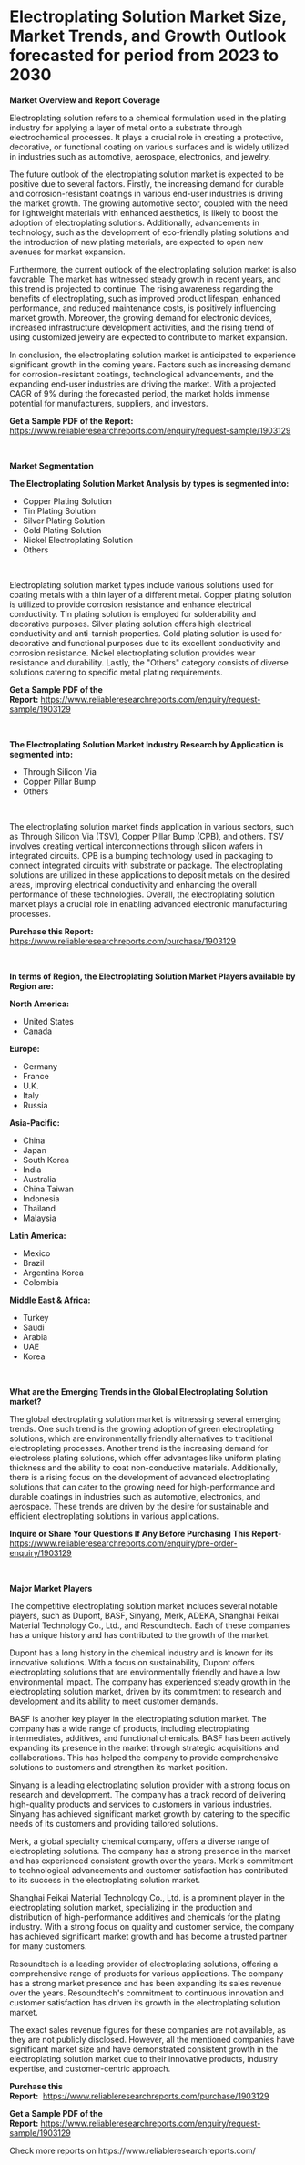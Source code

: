 <p><h1>Electroplating Solution Market Size, Market Trends, and Growth Outlook forecasted for period from 2023 to 2030</h1></p><p><strong>Market Overview and Report Coverage</strong></p>
<p><p>Electroplating solution refers to a chemical formulation used in the plating industry for applying a layer of metal onto a substrate through electrochemical processes. It plays a crucial role in creating a protective, decorative, or functional coating on various surfaces and is widely utilized in industries such as automotive, aerospace, electronics, and jewelry.</p><p>The future outlook of the electroplating solution market is expected to be positive due to several factors. Firstly, the increasing demand for durable and corrosion-resistant coatings in various end-user industries is driving the market growth. The growing automotive sector, coupled with the need for lightweight materials with enhanced aesthetics, is likely to boost the adoption of electroplating solutions. Additionally, advancements in technology, such as the development of eco-friendly plating solutions and the introduction of new plating materials, are expected to open new avenues for market expansion.</p><p>Furthermore, the current outlook of the electroplating solution market is also favorable. The market has witnessed steady growth in recent years, and this trend is projected to continue. The rising awareness regarding the benefits of electroplating, such as improved product lifespan, enhanced performance, and reduced maintenance costs, is positively influencing market growth. Moreover, the growing demand for electronic devices, increased infrastructure development activities, and the rising trend of using customized jewelry are expected to contribute to market expansion.</p><p>In conclusion, the electroplating solution market is anticipated to experience significant growth in the coming years. Factors such as increasing demand for corrosion-resistant coatings, technological advancements, and the expanding end-user industries are driving the market. With a projected CAGR of 9% during the forecasted period, the market holds immense potential for manufacturers, suppliers, and investors.</p></p>
<p><strong>Get a Sample PDF of the Report:</strong> <a href="https://www.reliableresearchreports.com/enquiry/request-sample/1903129">https://www.reliableresearchreports.com/enquiry/request-sample/1903129</a></p>
<p>&nbsp;</p>
<p><strong>Market Segmentation</strong></p>
<p><strong>The Electroplating Solution Market Analysis by types is segmented into:</strong></p>
<p><ul><li>Copper Plating Solution</li><li>Tin Plating Solution</li><li>Silver Plating Solution</li><li>Gold Plating Solution</li><li>Nickel Electroplating Solution</li><li>Others</li></ul></p>
<p>&nbsp;</p>
<p><p>Electroplating solution market types include various solutions used for coating metals with a thin layer of a different metal. Copper plating solution is utilized to provide corrosion resistance and enhance electrical conductivity. Tin plating solution is employed for solderability and decorative purposes. Silver plating solution offers high electrical conductivity and anti-tarnish properties. Gold plating solution is used for decorative and functional purposes due to its excellent conductivity and corrosion resistance. Nickel electroplating solution provides wear resistance and durability. Lastly, the "Others" category consists of diverse solutions catering to specific metal plating requirements.</p></p>
<p><strong>Get a Sample PDF of the Report:</strong>&nbsp;<a href="https://www.reliableresearchreports.com/enquiry/request-sample/1903129">https://www.reliableresearchreports.com/enquiry/request-sample/1903129</a></p>
<p>&nbsp;</p>
<p><strong>The Electroplating Solution Market Industry Research by Application is segmented into:</strong></p>
<p><ul><li>Through Silicon Via</li><li>Copper Pillar Bump</li><li>Others</li></ul></p>
<p>&nbsp;</p>
<p><p>The electroplating solution market finds application in various sectors, such as Through Silicon Via (TSV), Copper Pillar Bump (CPB), and others. TSV involves creating vertical interconnections through silicon wafers in integrated circuits. CPB is a bumping technology used in packaging to connect integrated circuits with substrate or package. The electroplating solutions are utilized in these applications to deposit metals on the desired areas, improving electrical conductivity and enhancing the overall performance of these technologies. Overall, the electroplating solution market plays a crucial role in enabling advanced electronic manufacturing processes.</p></p>
<p><strong>Purchase this Report:</strong>&nbsp; <a href="https://www.reliableresearchreports.com/purchase/1903129">https://www.reliableresearchreports.com/purchase/1903129</a></p>
<p>&nbsp;</p>
<p><strong>In terms of Region, the Electroplating Solution Market Players available by Region are:</strong></p>
<p>
    <p> <strong> North America: </strong>
        <ul>
            <li>United States</li>
            <li>Canada</li>
        </ul>
        </p> 
    <p> <strong> Europe: </strong>
        <ul>
            <li>Germany</li>
            <li>France</li>
            <li>U.K.</li>
            <li>Italy</li>
            <li>Russia</li>
        </ul>
        </p> 
    <p> <strong> Asia-Pacific: </strong>
        <ul>
            <li>China</li>
            <li>Japan</li>
            <li>South Korea</li>
            <li>India</li>
            <li>Australia</li>
            <li>China Taiwan</li>
            <li>Indonesia</li>
            <li>Thailand</li>
            <li>Malaysia</li>
        </ul>
        </p> 
    <p> <strong> Latin America: </strong>
        <ul>
            <li>Mexico</li>
            <li>Brazil</li>
            <li>Argentina Korea</li>
            <li>Colombia</li>
        </ul>
        </p> 
    <p> <strong> Middle East & Africa: </strong>
        <ul>
            <li>Turkey</li>
            <li>Saudi</li>
            <li>Arabia</li>
            <li>UAE</li>
            <li>Korea</li>
        </ul>
    </p>
    </p>
<p>&nbsp;</p>
<p><strong>What are the Emerging Trends in the Global Electroplating Solution market?</strong></p>
<p><p>The global electroplating solution market is witnessing several emerging trends. One such trend is the growing adoption of green electroplating solutions, which are environmentally friendly alternatives to traditional electroplating processes. Another trend is the increasing demand for electroless plating solutions, which offer advantages like uniform plating thickness and the ability to coat non-conductive materials. Additionally, there is a rising focus on the development of advanced electroplating solutions that can cater to the growing need for high-performance and durable coatings in industries such as automotive, electronics, and aerospace. These trends are driven by the desire for sustainable and efficient electroplating solutions in various applications.</p></p>
<p><strong>Inquire or Share Your Questions If Any Before Purchasing This Report</strong>- <a href="https://www.reliableresearchreports.com/enquiry/pre-order-enquiry/1903129">https://www.reliableresearchreports.com/enquiry/pre-order-enquiry/1903129</a></p>
<p>&nbsp;</p>
<p><strong>Major Market Players</strong></p>
<p><p>The competitive electroplating solution market includes several notable players, such as Dupont, BASF, Sinyang, Merk, ADEKA, Shanghai Feikai Material Technology Co., Ltd., and Resoundtech. Each of these companies has a unique history and has contributed to the growth of the market.</p><p>Dupont has a long history in the chemical industry and is known for its innovative solutions. With a focus on sustainability, Dupont offers electroplating solutions that are environmentally friendly and have a low environmental impact. The company has experienced steady growth in the electroplating solution market, driven by its commitment to research and development and its ability to meet customer demands.</p><p>BASF is another key player in the electroplating solution market. The company has a wide range of products, including electroplating intermediates, additives, and functional chemicals. BASF has been actively expanding its presence in the market through strategic acquisitions and collaborations. This has helped the company to provide comprehensive solutions to customers and strengthen its market position.</p><p>Sinyang is a leading electroplating solution provider with a strong focus on research and development. The company has a track record of delivering high-quality products and services to customers in various industries. Sinyang has achieved significant market growth by catering to the specific needs of its customers and providing tailored solutions.</p><p>Merk, a global specialty chemical company, offers a diverse range of electroplating solutions. The company has a strong presence in the market and has experienced consistent growth over the years. Merk's commitment to technological advancements and customer satisfaction has contributed to its success in the electroplating solution market.</p><p>Shanghai Feikai Material Technology Co., Ltd. is a prominent player in the electroplating solution market, specializing in the production and distribution of high-performance additives and chemicals for the plating industry. With a strong focus on quality and customer service, the company has achieved significant market growth and has become a trusted partner for many customers.</p><p>Resoundtech is a leading provider of electroplating solutions, offering a comprehensive range of products for various applications. The company has a strong market presence and has been expanding its sales revenue over the years. Resoundtech's commitment to continuous innovation and customer satisfaction has driven its growth in the electroplating solution market.</p><p>The exact sales revenue figures for these companies are not available, as they are not publicly disclosed. However, all the mentioned companies have significant market size and have demonstrated consistent growth in the electroplating solution market due to their innovative products, industry expertise, and customer-centric approach.</p></p>
<p><strong>Purchase this Report:</strong>&nbsp;&nbsp;<a href="https://www.reliableresearchreports.com/purchase/1903129">https://www.reliableresearchreports.com/purchase/1903129</a></p>
<p></p>
<p><strong>Get a Sample PDF of the Report:</strong>&nbsp;<a href="https://www.reliableresearchreports.com/enquiry/request-sample/1903129">https://www.reliableresearchreports.com/enquiry/request-sample/1903129</a></p>
<p>Check more reports on https://www.reliableresearchreports.com/</p>